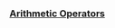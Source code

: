 ### [Arithmetic Operators](https://www.hackerrank.com/challenges/python-arithmetic-operators/problem)